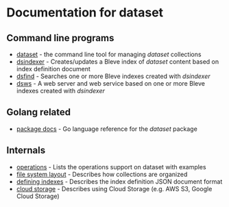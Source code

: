 
# Documentation for dataset

## Command line programs

+ [dataset](dataset/) - the command line tool for managing _dataset_ collections
+ [dsindexer](dsindexer/) - Creates/updates a Bleve index of _dataset_ content based on index definition document
+ [dsfind](dsfind/) - Searches one or more Bleve indexes created with _dsindexer_
+ [dsws](dsws/) - A web server and web service based on one or more Bleve indexes created with _dsindexer_

## Golang related

+ [package docs](package.html) - Go language reference for the _dataset_ package

## Internals

+ [operations](operations.html) - Lists the operations support on dataset with examples
+ [file system layout](file-system-layout.html) - Describes how collections are organized
+ [defining indexes](defining-indexes.html) - Describes the index definition JSON document format
+ [cloud storage](cloud-storage.html) - Describes using Cloud Storage (e.g. AWS S3, Google Cloud Storage)




























































